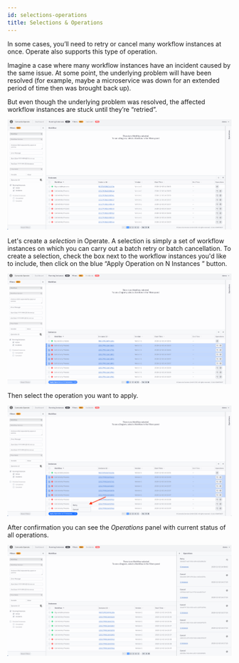 ```yaml
---
id: selections-operations
title: Selections & Operations
---
```


In some cases, you’ll need to retry or cancel many workflow instances at once. Operate also supports this type of operation.

Imagine a case where many workflow instances have an incident caused by the same issue. At some point, the underlying problem will have been resolved (for example, maybe a microservice was down for an extended period of time then was brought back up). 

But even though the underlying problem was resolved, the affected workflow instances are stuck until they’re “retried”.

![operate-batch-retry](./img/operate-many-instances-with-incident_light.png)

Let's create a _selection_ in Operate. A selection is simply a set of workflow instances on which you can carry out a batch retry or batch cancellation. To create a selection, check the box next to the workflow instances you'd like to include, then click on the blue “Apply Operation on N Instances ” button. 

![operate-batch-retry](img/operate-create-selection_light.png)

Then select the operation you want to apply.

![operate-batch-retry](./img/operate-select-operation_light.png)

After confirmation you can see the _Operations_ panel with current status of all operations.

![operate-batch-retry](./img/operate-operations-panel_light.png)

